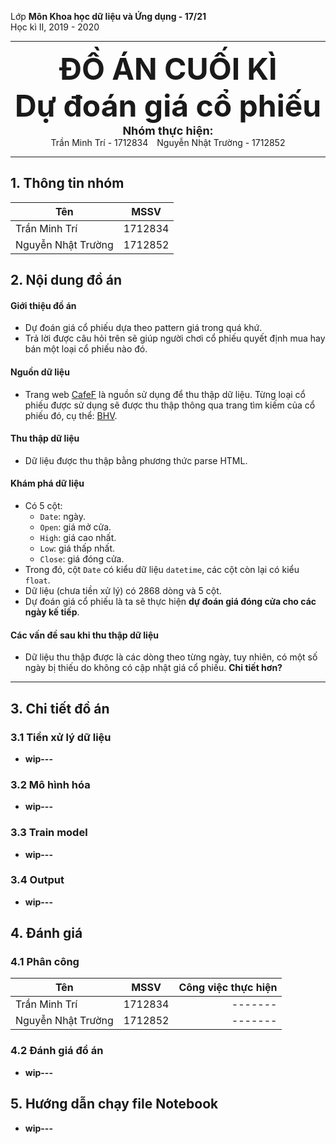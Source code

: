 Lớp **Môn Khoa học dữ liệu và Ứng dụng - 17/21**  
Học kì II, 2019 - 2020  

---

<center><b><font size="10">ĐỒ ÁN CUỐI KÌ<br>Dự đoán giá cổ phiếu</font></b></center>

<center>
    <font size="4"><b>Nhóm thực hiện:</b></font><br>
    Trần Minh Trí - 1712834&emsp;Nguyễn Nhật Trường - 1712852<br>
</center>

---

## 1. Thông tin nhóm 

| Tên  |MSSV|
|-|:-:|
| Trần Minh Trí |1712834|
| Nguyễn Nhật Trường |1712852|

## 2. Nội dung đồ án

#### Giới thiệu đồ án

* Dự đoán giá cổ phiếu dựa theo pattern giá trong quá khứ.
* Trả lời được câu hỏi trên sẽ giúp người chơi cổ phiếu quyết định mua hay bán một loại cổ phiếu nào đó.

#### Nguồn dữ liệu

* Trang web [CafeF](https://s.cafef.vn/) là nguồn sử dụng để thu thập dữ liệu. Từng loại cổ phiếu được sử dụng sẽ được thu thập thông qua trang tìm kiếm của cổ phiếu đó, cụ thể: [BHV](https://s.cafef.vn/Lich-su-giao-dich-BVH-1.chn?fbclid=IwAR0e98txe3qOw8SP_cTAVxXqeTN2CnuAiOnnLMzUXovyH-zJRZXVNBWU2sg).

#### Thu thập dữ liệu

* Dữ liệu được thu thập bằng phương thức parse HTML.

#### Khám phá dữ liệu

* Có 5 cột:
  * `Date`: ngày.
  * `Open`: giá mở cửa.
  * `High`: giá cao nhất.
  * `Low`: giá thấp nhất.
  * `Close`: giá đóng cửa.
* Trong đó, cột `Date` có kiểu dữ liệu `datetime`, các cột còn lại có kiểu `float`.
* Dữ liệu (chưa tiền xử lý) có 2868 dòng và 5 cột.
* Dự đoán giá cổ phiếu là ta sẽ thực hiện **dự đoán giá đóng cửa cho các ngày kế tiếp**.

#### Các vấn đề sau khi thu thập dữ liệu

* Dữ liệu thu thập được là các dòng theo từng ngày, tuy nhiên, có một số ngày bị thiếu do không có cập nhật giá cổ phiếu. **Chi tiết hơn?**

---

## 3. Chi tiết đồ án

### 3.1 Tiền xử lý dữ liệu

* **wip---**

### 3.2 Mô hình hóa

* **wip---**

### 3.3 Train model

* **wip---**

### 3.4 Output

* **wip---**

## 4. Đánh giá

### 4.1 Phân công

| Tên  |MSSV|Công việc thực hiện|
|-|:-:|-:|
| Trần Minh Trí |1712834|-------|
| Nguyễn Nhật Trường |1712852|-------|

### 4.2 Đánh giá đồ án

* **wip---**

## 5. Hướng dẫn chạy file Notebook

* **wip---**
